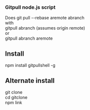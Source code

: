 ### Gitpull node.js script
Does git pull --rebase aremote abranch    
with    
gitpull abranch (assumes origin remote)    
or    
gitpull abranch aremote
## Install
npm install gitpullshell -g    
## Alternate install
git clone    
cd gitclone    
npm link
